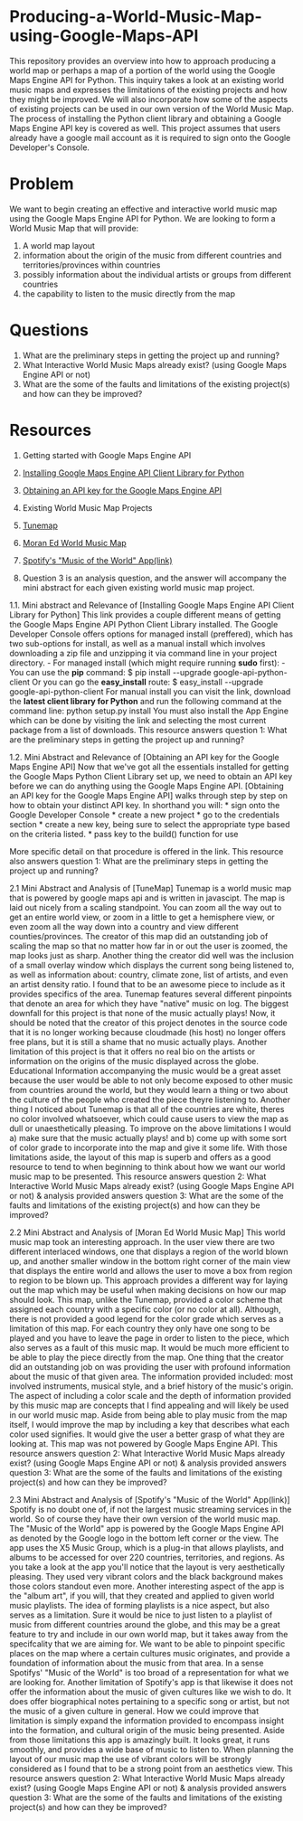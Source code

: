 # Producing-a-World-Music-Map-using-Google-Maps-API
This repository provides an overview into how to approach producing a world map or perhaps a map of a portion of the world using the Google Maps Engine API for Python. This inquiry takes a look at an existing world music maps and expresses the limitations of the existing projects and how they might be improved. We will also incorporate how some of the aspects of existing projects can be used in our own version of the World Music Map. The process of installing the Python client library and obtaining a Google Maps Engine API key is covered as well. This project assumes that users already have a google mail account as it is required to sign onto the Google Developer's Console.

# Problem
We want to begin creating an effective and interactive world music map using the Google Maps Engine API for Python.
We are looking to form a World Music Map that will provide:
1. A world map layout
2. information about the origin of the music from different countries and territories/provinces within countries
3. possibly information about the individual artists or groups from different countries
4. the capability to listen to the music directly from the map

# Questions
1. What are the preliminary steps in getting the project up and running?
2. What Interactive World Music Maps already exist? (using Google Maps Engine API or not)
3. What are the some of the faults and limitations of the existing project(s) and how can they be improved?

# Resources
1. Getting started with Google Maps Engine API
  1. [Installing Google Maps Engine API Client Library for  Python](https://developers.google.com/api-client-library/python/apis/mapsengine/v1)
  2. [Obtaining an API key for the Google Maps Engine API](https://developers.google.com/api-client-library/python/guide/aaa_apikeys)

2. Existing World Music Map Projects
  1. [Tunemap](http://www.tunemap.net/)
  2. [Moran Ed World Music Map](http://www.moraneducation.com/world-music-map)
  3. [Spotify's "Music of the World" App(link)](http://www.spin.com/articles/spotify-map-music-of-the-world-app-playlists/)

3. Question 3 is an analysis question, and the answer will accompany the mini abstract for each given existing world music map project.

1.1. Mini abstract and Relevance of [Installing Google Maps Engine API Client Library for Python]
     This link provides a couple different means of getting the Google Maps Engine API Python Client Library installed. The Google Developer Console offers options for managed install (preffered), which has two sub-options for install, as well as a manual install which involves downloading a zip file and unzipping it via command line in your project directory.
     - For managed install (which might require running **sudo** first):
     - You can use the **pip** command:
        $ pip install --upgrade google-api-python-client
     Or you can go the **easy_install** route:
        $ easy_install --upgrade google-api-python-client
     For manual install you can visit the link, download the **latest client library for Python** and run the     following command at the command line:
        python setup.py install
     You must also install the App Engine which can be done by visiting the link and selecting the most current package from a list of downloads.
     This resource answers question 1: What are the preliminary steps in getting the project up and running?

1.2. Mini Abstract and Relevance of [Obtaining an API key for the Google Maps Engine API]
    Now that we've got all the essentials installed for getting the Google Maps Python Client Library set up, we need to obtain an API key before we can do anything using the Google Maps Engine API. [Obtaining an API key for the Google Maps Engine API] walks through step by step on how to obtain your distinct API key. 
    In shorthand you will: 
    * sign onto the Google Developer Console
    * create a new project
    * go to the credentials section
    * create a new key, being sure to select the appropriate type based on the criteria listed.
    * pass key to the build() function for use
    
More specific detail on that procedure is offered in the link.
This resource also answers question 1: What are the preliminary steps in getting the project up and running?

2.1 Mini Abstract and Analysis of [TuneMap]
Tunemap is a world music map that is powered by google maps api and is written in javascipt. The map is laid out nicely from a scaling standpoint. You can zoom all the way out to get an entire world view, or zoom in a little to get a hemisphere view, or even zoom all the way down into a country and view different counties/provinces. The creator of this map did an outstanding job of scaling the map so that no matter how far in or out the user is zoomed, the map looks just as sharp. Another thing the creator did well was the inclusion of a small overlay window which displays the current song being listened to, as well as information about: country, climate zone, list of artists, and even an artist density ratio. I found that to be an awesome piece to include as it provides specifics of the area. Tunemap features several different pinpoints that denote an area for which they have "native" music on log. The biggest downfall for this project is that none of the music actually plays! Now, it should be noted that the creator of this project denotes in the source code that it is no longer working because cloudmade (his host) no longer offers free plans, but it is still a shame that no music actually plays. Another limitation of this project is that it offers no real bio on the artists or information on the origins of the music displayed across the globe. Educational Information accompanying the music would be a great asset because the user would be able to not only become exposed to other music from countries around the world, but they would learn a thing or two about the culture of the people who created the piece theyre listening to. Another thing I noticed about Tunemap is that all of the countries are white, theres no color involved whatsoever, which could cause users to view the map as dull or unaesthetically pleasing. To improve on the above limitations I would a) make sure that the music actually plays! and b) come up with some sort of color grade to incorporate into the map and give it some life. With those limitations aside, the layout of this map is superb and offers as a good resource to tend to when beginning to think about how we want our world music map to be presented. This resource answers question 2: What Interactive World Music Maps already exist? (using Google Maps Engine API or not) & analysis provided answers question 3: What are the some of the faults and limitations of the existing project(s) and how can they be improved?

2.2 Mini Abstract and Analysis of [Moran Ed World Music Map]
This world music map took an interesting approach. In the user view there are two different interlaced windows, one that displays a region of the world blown up, and another smaller window in the bottom right corner of the main view that displays the entire world and allows the user to move a box from region to region to be blown up. This approach provides a different way for laying out the map which may be useful when making decisions on how our map should look. This map, unlike the Tunemap, provided a color scheme that assigned each country with a specific color (or no color at all). Although, there is not provided a good legend for the color grade which serves as a limitation of this map. For each country they only have one song to be played and you have to leave the page in order to listen to the piece, which also serves as a fault of this music map. It would be much more efficient to be able to play the piece directly from the map. One thing that the creator did an outstanding job on was providing the user with profound information about the music of that given area. The information provided included: most involved instruments, musical style, and a brief history of the music's origin. The aspect of including a color scale and the depth of information provided by this music map are concepts that I find appealing and will likely be used in our world music map. Aside from being able to play music from the map itself, I would improve the map by including a key that describes what each color used signifies. It would give the user a better grasp of what they are looking at. This map was not powered by Google Maps Engine API. This resource answers question 2: What Interactive World Music Maps already exist? (using Google Maps Engine API or not) & analysis provided answers question 3: What are the some of the faults and limitations of the existing project(s) and how can they be improved?

2.3 Mini Abstract and Analysis of [Spotify's "Music of the World" App(link)]
Spotify is no doubt one of, if not the largest music streaming services in the world. So of course they have their own version of the world music map. The "Music of the World" app is powered by the Google Maps Engine API as denoted by the Google logo in the bottom left corner or the view. The app uses the X5 Music Group, which is a plug-in that allows playlists, and albums to be accessed for over 220 countries, territories, and regions. As you take a look at the app you'll notice that the layout is very aesthetically pleasing. They used very vibrant colors and the black background makes those colors standout even more. Another interesting aspect of the app is the "album art", if you will, that they created and applied to given world music playlists. The idea of forming playlists is a nice aspect, but also serves as a limitation. Sure it would be nice to just listen to a playlist of music from different countries around the globe, and this may be a great feature to try and include in our own world map, but it takes away from the specifcality that we are aiming for. We want to be able to pinpoint specific places on the map where a certain cultures music originates, and provide a foundation of information about the music from that area. In a sense Spotifys' "Music of the World" is too broad of a representation for what we are looking for. Another limitation of Spotify's app is that likewise it does not offer the information about the music of given cultures like we wish to do. It does offer biographical notes pertaining to a specific song or artist, but not the music of a given culture in general. How we could improve that limitation is simply expand the information provided to encompass insight into the formation, and cultural origin of the music being presented. Aside from those limitations this app is amazingly built. It looks great, it runs smoothly, and provides a wide base of music to listen to. When planning the layout of our music map the use of vibrant colors will be strongly considered as I found that to be a strong point from an aesthetics view. This resource answers question 2: What Interactive World Music Maps already exist? (using Google Maps Engine API or not) & analysis provided answers question 3: What are the some of the faults and limitations of the existing project(s) and how can they be improved?

